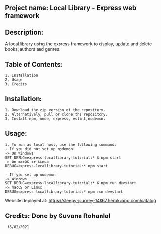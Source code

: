 ## Project name: Local Library - Express web framework

## Description: 
A local library using the express framework to display, update and delete books, authors and genres.

## Table of Contents: 
	1. Installation
	2. Usage
	3. Credits

## Installation: 
	1. Download the zip version of the repository.
	2. Alternatively, pull or clone the repository.
	3. Install npm, node, express, eslint,nodemon. 
		
## Usage: 
	1. To run as local host, use the following command:
	- If you did not set up nodemon:
	-> On Windows
	SET DEBUG=express-locallibrary-tutorial:* & npm start
	-> On macOS or Linux
	DEBUG=express-locallibrary-tutorial:* npm start
	
	- If you set up nodemon
	-> Windows
	SET DEBUG=express-locallibrary-tutorial:* & npm run devstart
	-> macOS or Linux
	DEBUG=express-locallibrary-tutorial:* npm run devstart

Website deployed at: https://sleepy-journey-14867.herokuapp.com/catalog
## Credits: Done by Suvana Rohanlal
	 16/02/2021
